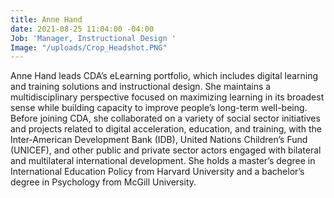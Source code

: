 ```yaml
---
title: Anne Hand
date: 2021-08-25 11:04:00 -04:00
Job: 'Manager, Instructional Design '
Image: "/uploads/Crop_Headshot.PNG"
---
```


Anne Hand leads CDA’s eLearning portfolio, which includes digital learning and training solutions and instructional design. She maintains a multidisciplinary perspective focused on maximizing learning in its broadest sense while building capacity to improve people’s long-term well-being. Before joining CDA, she collaborated on a variety of social sector initiatives and projects related to digital acceleration, education, and training, with the Inter-American Development Bank (IDB), United Nations Children’s Fund (UNICEF), and other public and private sector actors engaged with bilateral and multilateral international development. She holds a master’s degree in International Education Policy from Harvard University and a bachelor’s degree in Psychology from McGill University.